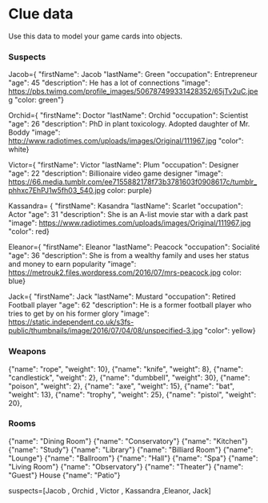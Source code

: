 # Clue data

Use this data to model your game cards into objects.

### Suspects
Jacob={
"firstName": Jacob 
"lastName": Green
"occupation": Entrepreneur
"age": 45 
"description": He has a lot of connections
"image": https://pbs.twimg.com/profile_images/506787499331428352/65jTv2uC.jpeg 
"color: green"}

Orchid={
"firstName": Doctor
"lastName": Orchid
"occupation": Scientist
"age": 26
"description": PhD in plant toxicology. Adopted daughter of Mr. Boddy
"image": http://www.radiotimes.com/uploads/images/Original/111967.jpg
"color": white}

Victor={
"firstName": Victor
"lastName": Plum
"occupation": Designer
"age": 22
"description": Billionaire video game designer
"image": https://66.media.tumblr.com/ee7155882178f73b3781603f0908617c/tumblr_phhxc7EhPJ1w5fh03_540.jpg 
color: purple}

Kassandra= {
"firstName": Kasandra
"lastName": Scarlet
"occupation": Actor
"age": 31
"description": She is an A-list movie star with a dark past
"image": https://www.radiotimes.com/uploads/images/Original/111967.jpg
"color": red}

Eleanor={
"firstName": Eleanor
"lastName": Peacock
"occupation": Socialité
"age": 36
"description": She is from a wealthy family and uses her status and money to earn popularity
"image": https://metrouk2.files.wordpress.com/2016/07/mrs-peacock.jpg
color: blue}

Jack={
"firstName": Jack
"lastName": Mustard
"occupation": Retired Football player
"age": 62
"description": He is a former football player who tries to get by on his former glory
"image": https://static.independent.co.uk/s3fs-public/thumbnails/image/2016/07/04/08/unspecified-3.jpg
"color": yellow}

### Weapons

{"name": "rope", "weight": 10},
{"name": "knife", "weight": 8},
{"name": "candlestick", "weight": 2},
{"name": "dumbbell", "weight": 30},
{"name": "poison", "weight": 2},
{"name": "axe", "weight": 15},
{"name": "bat", "weight": 13},
{"name": "trophy", "weight": 25},
{"name": "pistol", "weight": 20},

### Rooms

{"name": "Dining Room"} 
{"name": "Conservatory"}
{"name": "Kitchen"}
{"name": "Study"}
{"name": "Library"}
{"name": "Billiard Room"} 
{"name": "Lounge"}
{"name": "Ballroom"}
{"name": "Hall"}
{"name": "Spa"}
{"name": "Living Room"} 
{"name": "Observatory"}
{"name": "Theater"}
{"name": "Guest"} House
{"name": "Patio"}

suspects=[Jacob , Orchid , Victor , Kassandra ,Eleanor, Jack]